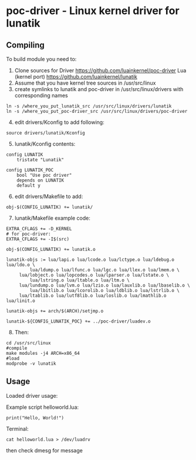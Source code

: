 # poc-driver - Linux kernel driver for lunatik

## Compiling
To build module you need to:
1. Clone sources for
Driver
https://github.com/luainkernel/poc-driver
Lua (kernel port)
https://github.com/luainkernel/lunatik
2. Assume that you have kernel tree sources in /usr/src/linux
3. create symlinks to lunatik and poc-driver in /usr/src/linux/drivers with corresponding names
```
ln -s /where_you_put_lunatik_src /usr/src/linux/drivers/lunatik
ln -s /where_you_put_poc-driver_src /usr/src/linux/drivers/poc-driver
```
4. edit drivers/Kconfig to add following:
```
source drivers/lunatik/Kconfig
```
5. lunatik/Kconfig contents:
```
config LUNATIK
    tristate "Lunatik"
    
config LUNATIK_POC
    bool "Use poc driver"
    depends on LUNATIK
    default y
```
6. edit drivers/Makefile to add:
```
obj-$(CONFIG_LUNATIK) += lunatik/
```
7. lunatik/Makefile example code:
```
EXTRA_CFLAGS += -D_KERNEL
# for poc-driver:
EXTRA_CFLAGS += -I$(src)

obj-$(CONFIG_LUNATIK) += lunatik.o

lunatik-objs := lua/lapi.o lua/lcode.o lua/lctype.o lua/ldebug.o lua/ldo.o \
         lua/ldump.o lua/lfunc.o lua/lgc.o lua/llex.o lua/lmem.o \
	 lua/lobject.o lua/lopcodes.o lua/lparser.o lua/lstate.o \
         lua/lstring.o lua/ltable.o lua/ltm.o \
	 lua/lundump.o lua/lvm.o lua/lzio.o lua/lauxlib.o lua/lbaselib.o \
         lua/lbitlib.o lua/lcorolib.o lua/ldblib.o lua/lstrlib.o \
	 lua/ltablib.o lua/lutf8lib.o lua/loslib.o lua/lmathlib.o lua/linit.o

lunatik-objs += arch/$(ARCH)/setjmp.o

lunatik-${CONFIG_LUNATIK_POC} += ../poc-driver/luadev.o
```
8. Then:
```
cd /usr/src/linux
#compile
make modules -j4 ARCH=x86_64
#load
modprobe -v lunatik
```

## Usage

Loaded driver usage:

Example script helloworld.lua:
```
print("Hello, World!")
```

Terminal:
```
cat helloworld.lua > /dev/luadrv
```
then check dmesg for message



